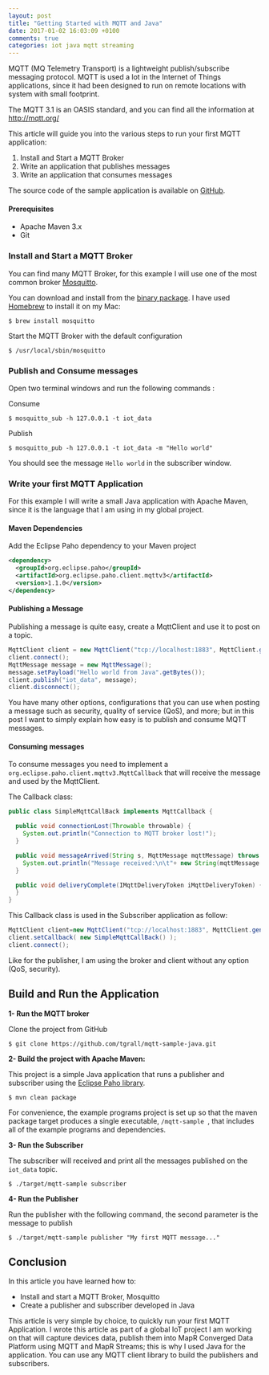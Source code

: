 ```yaml
---
layout: post
title: "Getting Started with MQTT and Java"
date: 2017-01-02 16:03:09 +0100
comments: true
categories: iot java mqtt streaming
---
```


MQTT (MQ Telemetry Transport) is a lightweight publish/subscribe messaging protocol.
MQTT is used a lot in the Internet of Things applications, since it had been designed to
run on remote locations with system with small footprint.

The MQTT 3.1 is an OASIS standard, and you can find all the information at http://mqtt.org/

This article will guide you into the various steps to run your first MQTT application:

1. Install and Start a MQTT Broker
2. Write an application that publishes messages
3. Write an application that consumes messages

The source code of the sample application is available on [GitHub](https://github.com/tgrall/mqtt-sample-java).

<!-- more -->

#### Prerequisites

* Apache Maven 3.x
* Git

### Install and Start a MQTT Broker

You can find many MQTT Broker, for this example I will use one of the most common broker [Mosquitto](https://mosquitto.org).

You can download and install from the [binary package](https://mosquitto.org/download/). I have used [Homebrew](http://brew.sh/) to install it on my Mac:

```
$ brew install mosquitto
```

Start the MQTT Broker with the default configuration

```
$ /usr/local/sbin/mosquitto
```

### Publish and Consume messages

Open two terminal windows and run the following commands :

Consume

```
$ mosquitto_sub -h 127.0.0.1 -t iot_data
```

Publish

```
$ mosquitto_pub -h 127.0.0.1 -t iot_data -m "Hello world"
```

You should see the message `Hello world` in the subscriber window.

### Write your first MQTT Application

For this example I will write a small Java application with Apache Maven, since it is the language
that I am using in my global project.

#### Maven Dependencies

Add the Eclipse Paho dependency to your Maven project

```xml
<dependency>
  <groupId>org.eclipse.paho</groupId>
  <artifactId>org.eclipse.paho.client.mqttv3</artifactId>
  <version>1.1.0</version>
</dependency>

```

#### Publishing a Message

Publishing a message is quite easy, create a MqttClient and use it to post on a topic.

```java
MqttClient client = new MqttClient("tcp://localhost:1883", MqttClient.generateClientId());
client.connect();
MqttMessage message = new MqttMessage();
message.setPayload("Hello world from Java".getBytes());
client.publish("iot_data", message);
client.disconnect();
```

You have many other options, configurations that you can use when posting a message
such as security, quality of service (QoS), and more; but in this post I want to simply
explain how easy is to publish and consume MQTT messages.

#### Consuming messages

To consume messages you need to implement a `org.eclipse.paho.client.mqttv3.MqttCallback` that will receive the message and used by the MqttClient.

The Callback class:

```java
public class SimpleMqttCallBack implements MqttCallback {

  public void connectionLost(Throwable throwable) {
    System.out.println("Connection to MQTT broker lost!");
  }

  public void messageArrived(String s, MqttMessage mqttMessage) throws Exception {
    System.out.println("Message received:\n\t"+ new String(mqttMessage.getPayload()) );
  }

  public void deliveryComplete(IMqttDeliveryToken iMqttDeliveryToken) {
  }
}
```

This Callback class is used in the Subscriber application as follow:

```java
MqttClient client=new MqttClient("tcp://localhost:1883", MqttClient.generateClientId());
client.setCallback( new SimpleMqttCallBack() );
client.connect();
```

Like for the publisher, I am using the broker and client without any option (QoS, security).

## Build and Run the Application

**1- Run the MQTT broker**

Clone the project from GitHub

```
$ git clone https://github.com/tgrall/mqtt-sample-java.git
```


**2- Build the project with Apache Maven:**

This project is a simple Java application that runs a publisher and subscriber using the [Eclipse Paho library](https://eclipse.org/paho/).


```
$ mvn clean package
```

For convenience, the example programs project is set up so that the maven package target produces a single executable,
`/mqtt-sample `, that includes all of the example programs and dependencies.


**3- Run the Subscriber**

The subscriber will received and print all the messages published on the `iot_data` topic.

```
$ ./target/mqtt-sample subscriber
```

**4- Run the Publisher**

Run the publisher with the following command, the second parameter is the message to publish

```
$ ./target/mqtt-sample publisher "My first MQTT message..."
```

## Conclusion

In this article you have learned how to:

* Install and start a MQTT Broker, Mosquitto
* Create a publisher and subscriber developed in Java

This article is very simple by choice, to quickly run your first MQTT Application. I wrote this article as part of a global IoT project I am working on that will capture devices data, publish them into MapR Converged Data Platform using MQTT and MapR Streams; this is why I used Java for the application. You can use any MQTT client library to build the publishers and subscribers.
